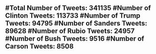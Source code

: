 #Total Number of Tweets: 341135 
#Number of Clinton Tweets: 113733
#Number of Trump Tweets: 94795
#Number of Sanders Tweets: 89628
#Number of Rubio Tweets: 24957
#Number of Bush Tweets: 9516
#Number of Carson Tweets: 8508
---
